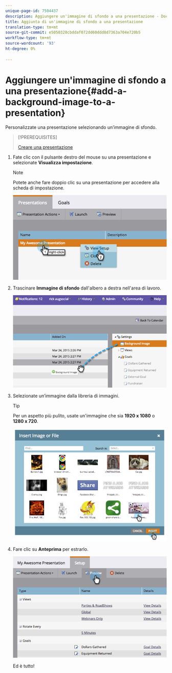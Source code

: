 ```yaml
---
unique-page-id: 7504437
description: Aggiungere un'immagine di sfondo a una presentazione - Documenti Marketo - Documentazione prodotto
title: Aggiunta di un'immagine di sfondo a una presentazione
translation-type: tm+mt
source-git-commit: e5050328cbddaf072dd60ddd8d7363a704e720b5
workflow-type: tm+mt
source-wordcount: '93'
ht-degree: 0%

---
```



# Aggiungere un&#39;immagine di sfondo a una presentazione{#add-a-background-image-to-a-presentation}

Personalizzate una presentazione selezionando un’immagine di sfondo.

>[!PREREQUISITES]
>
>[Creare una presentazione](/help/marketo/product-docs/core-marketo-concepts/marketing-calendar/calendar-hd/create-a-presentation.md)

1. Fate clic con il pulsante destro del mouse su una presentazione e selezionate **Visualizza impostazione**.

   >[!NOTE]
   >
   >Potete anche fare doppio clic su una presentazione per accedere alla scheda di impostazione.

   ![](assets/image2015-3-24-14-3a36-3a52.png)

1. Trascinare **Immagine di sfondo** dall&#39;albero a destra nell&#39;area di lavoro.

   ![](assets/image2015-3-24-14-3a39-3a40.png)

1. Selezionate un’immagine dalla libreria di immagini.

   >[!TIP]
   >
   >Per un aspetto più pulito, usate un&#39;immagine che sia **1920 x 1080** o **1280 x 720**.

   ![](assets/image2015-3-24-14-3a47-3a57.png)

1. Fare clic su **Anteprima** per estrarlo.

   ![](assets/image2015-3-24-14-3a51-3a1.png)

   Ed è tutto!
